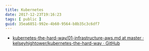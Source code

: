 ```yaml
---
title: Kubernetes
date: 2017-12-23T19:16:23
tags: [ public ]
guid: 35ea6851-992e-4b60-9564-b8b35c3c6df7
---
```



<!--more-->

 * [kubernetes-the-hard-way/01-infrastructure-aws.md at master · kelseyhightower/kubernetes-the-hard-way · GitHub](https://github.com/kelseyhightower/kubernetes-the-hard-way/blob/master/docs/01-infrastructure-aws.md)
